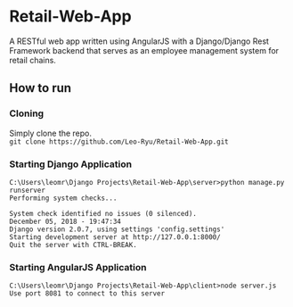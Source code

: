 # Retail-Web-App
A RESTful web app written using AngularJS with a Django/Django Rest Framework backend that serves as an employee management system for retail chains.

## How to run
### Cloning
Simply clone the repo. \
`git clone https://github.com/Leo-Ryu/Retail-Web-App.git`

### Starting Django Application
```
C:\Users\leomr\Django Projects\Retail-Web-App\server>python manage.py runserver
Performing system checks...

System check identified no issues (0 silenced).
December 05, 2018 - 19:47:34
Django version 2.0.7, using settings 'config.settings'
Starting development server at http://127.0.0.1:8000/
Quit the server with CTRL-BREAK.
```
### Starting AngularJS Application
```
C:\Users\leomr\Django Projects\Retail-Web-App\client>node server.js
Use port 8081 to connect to this server
```

